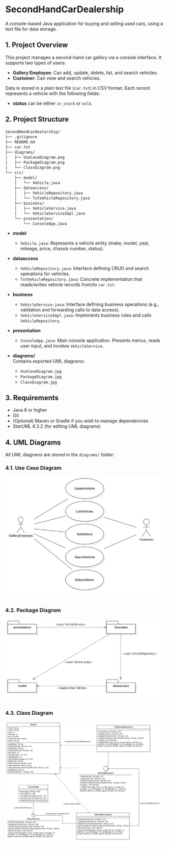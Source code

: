 # SecondHandCarDealership

A console-based Java application for buying and selling used cars, using a text file for data storage.

## 1. Project Overview
This project manages a second-hand car gallery via a console interface. It supports two types of users:
- **Gallery Employee**: Can add, update, delete, list, and search vehicles.
- **Customer**: Can view and search vehicles.

Data is stored in a plain text file (`car.txt`) in CSV format. Each record represents a vehicle with the following fields:
- **status** can be either `in_stock` or `sold`.

## 2. Project Structure
```
SecondHandCarDealership/
├── .gitignore
├── README.md
├── car.txt
├── diagrams/
│   ├── UseCaseDiagram.png
│   ├── PackageDiagram.png
│   └── ClassDiagram.png
└── src/
    ├── model/
    │   └── Vehicle.java
    ├── dataaccess/
    │   ├── VehicleRepository.java
    │   └── TxtVehicleRepository.java
    ├── business/
    │   ├── VehicleService.java
    │   └── VehicleServiceImpl.java
    └── presentation/
        └── ConsoleApp.java
```

- **model**
    - `Vehicle.java`: Represents a vehicle entity (make, model, year, mileage, price, chassis number, status).

- **dataaccess**
    - `VehicleRepository.java`: Interface defining CRUD and search operations for vehicles.
    - `TxtVehicleRepository.java`: Concrete implementation that reads/writes vehicle records from/to `car.txt`.

- **business**
    - `VehicleService.java`: Interface defining business operations (e.g., validation and forwarding calls to data access).
    - `VehicleServiceImpl.java`: Implements business rules and calls `VehicleRepository`.

- **presentation**
    - `ConsoleApp.java`: Main console application. Presents menus, reads user input, and invokes `VehicleService`.

- **diagrams/**  
  Contains exported UML diagrams:
    - `UseCaseDiagram.jpg`
    - `PackageDiagram.jpg`
    - `ClassDiagram.jpg`

## 3. Requirements

- Java 8 or higher
- Git
- (Optional) Maven or Gradle if you wish to manage dependencies
- StarUML 6.3.2 (for editing UML diagrams)

## 4. UML Diagrams

All UML diagrams are stored in the `diagrams/` folder:

### 4.1. Use Case Diagram
![Use Case Diagram](./diagrams/UseCaseDiagram1.jpg)

### 4.2. Package Diagram
![Package Diagram](./diagrams/PackageDiagram1.jpg)

### 4.3. Class Diagram
![Class Diagram](./diagrams/ClassDiagram1.jpg)


